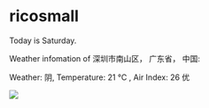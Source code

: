# ricosmall

Today is Saturday.

Weather infomation of 深圳市南山区， 广东省， 中国: 

Weather: 阴, Temperature: 21 ℃ , Air Index: 26 优

<img src="https://github-readme-stats.vercel.app/api?username=ricosmall&show_icons=true" />
